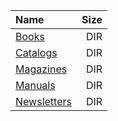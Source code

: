 |Name|Size|
|:---|---:|
|[Books](Books/index.html)|DIR|
|[Catalogs](Catalogs/index.html)|DIR|
|[Magazines](Magazines/index.html)|DIR|
|[Manuals](Manuals/index.html)|DIR|
|[Newsletters](Newsletters/index.html)|DIR|
